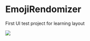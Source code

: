 # EmojiRendomizer
First UI test project for learning layout

<img src="images/EmojiRandomizer.png">


